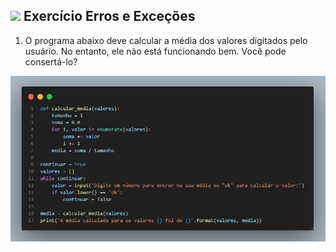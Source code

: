 ## <img src="https://cdn.jsdelivr.net/gh/devicons/devicon/icons/python/python-original.svg" width="25px;" /> Exercício Erros e Exceções

1. O programa abaixo deve calcular a média dos valores digitados pelo usuário. No entanto, ele não está funcionando bem. Você pode consertá-lo?

![Imagem do Código](./codigo.png)